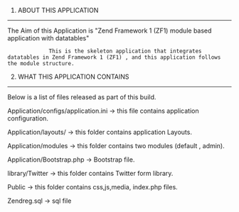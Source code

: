 
1. ABOUT THIS APPLICATION 
******************************************

The Aim of this Application  is "Zend Framework 1 (ZF1) module based application with datatables"

                 This is the skeleton application that integrates  datatables in Zend Framework 1 (ZF1) , and this application follows the module structure.



2. WHAT THIS APPLICATION CONTAINS
******************************************

Below is a list of files released as part of this build.

 Application/configs/application.ini  → this file contains application configuration.


 Application/layouts/ → this folder contains application Layouts.

 Application/modules  →  this folder contains two modules (default , admin).

Application/Bootstrap.php  → Bootstrap file.

library/Twitter → this folder contains Twitter form library.

Public → this folder contains css,js,media, index.php  files.

Zendreg.sql → sql file
